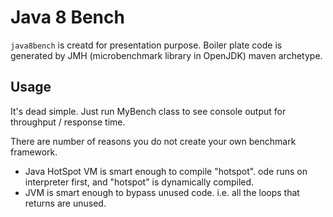 # Java 8 Bench

`java8bench` is creatd for presentation purpose. 
Boiler plate code is generated by JMH (microbenchmark library in OpenJDK) maven archetype.

## Usage

It's dead simple. Just run MyBench class to see console output for throughput / response time. 

There are number of reasons you do not create your own benchmark framework. 

- Java HotSpot VM is smart enough to compile "hotspot". ode runs on interpreter first, and "hotspot" is dynamically compiled.
- JVM is smart enough to bypass unused code. i.e. all the loops that returns are unused.  

